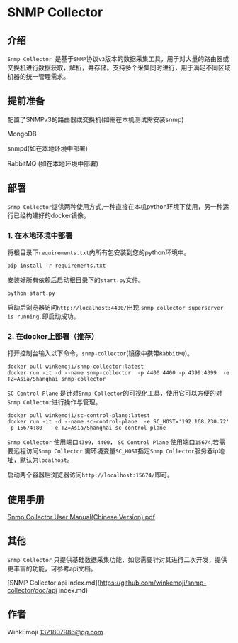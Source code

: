 # SNMP Collector

## 介绍

`Snmp Collector `是基于`SNMP`协议`v3`版本的数据采集工具，用于对大量的路由器或交换机进行数据获取，解析，并存储。支持多个采集同时进行，用于满足不同区域机器的统一管理需求。

## 提前准备

配置了SNMPv3的路由器或交换机(如需在本机测试需安装snmp)

MongoDB

snmpd(如在本地环境中部署)

RabbitMQ (如在本地环境中部署)

## 部署

`Snmp Collector`提供两种使用方式,一种直接在本机python环境下使用，另一种运行已经构建好的docker镜像。

### 1. 在本地环境中部署

将根目录下`requirements.txt`内所有包安装到您的python环境中。

```shell
pip install -r requirements.txt
```

安装好所有依赖后启动根目录下的`start.py`文件。

```shell
python start.py
```

启动后浏览器访问`http://localhost:4400/`出现 `snmp collector superserver is running.`即启动成功。

### 2. 在docker上部署（推荐）

打开控制台输入以下命令，`snmp-collector`(镜像中携带`RabbitMQ`)。

```shell
docker pull winkemoji/snmp-collector:latest
docker run -it -d --name snmp-collector  -p 4400:4400 -p 4399:4399  -e TZ=Asia/Shanghai snmp-collector
```

`SC Control Plane` 是针对`Snmp Collector`的可视化工具，使用它可以方便的对`Snmp Collector`进行操作与管理。

```shell
docker pull winkemoji/sc-control-plane:latest
docker run -it -d --name sc-control-plane  -e SC_HOST='192.168.230.72'  -p 15674:80   -e TZ=Asia/Shanghai sc-control-plane
```

`Snmp Collector` 使用端口`4399`，`4400`， `SC Control Plane` 使用端口`15674`,若需要远程访问`Snmp Collector` 需环境变量`SC_HOST`指定`Snmp Collector`服务器ip地址，默认为`localhost`。

启动两个容器后浏览器访问`http://localhost:15674/`即可。

## 使用手册 

[Snmp Collector User Manual(Chinese Version).pdf](https://github.com/winkemoji/snmp-collector/doc/.pdf)

## 其他 

`Snmp Collector` 只提供基础数据采集功能，如您需要针对其进行二次开发，提供更丰富的功能，可参考api文档。

[SNMP Collector api index.md](https://github.com/winkemoji/snmp-collector/doc/api index.md)

## 作者 

WinkEmoji 1321807986@qq.com